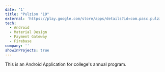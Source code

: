 ```yaml
---
date: '1'
title: "Pulzion '19"
external: 'https://play.google.com/store/apps/details?id=com.pasc.pulzion19'
tech:
  - Android
  - Material Design
  - Payment Gateway
  - Firebase
company: ''
showInProjects: true
---
```


This is an Android Application for college's annual program.
